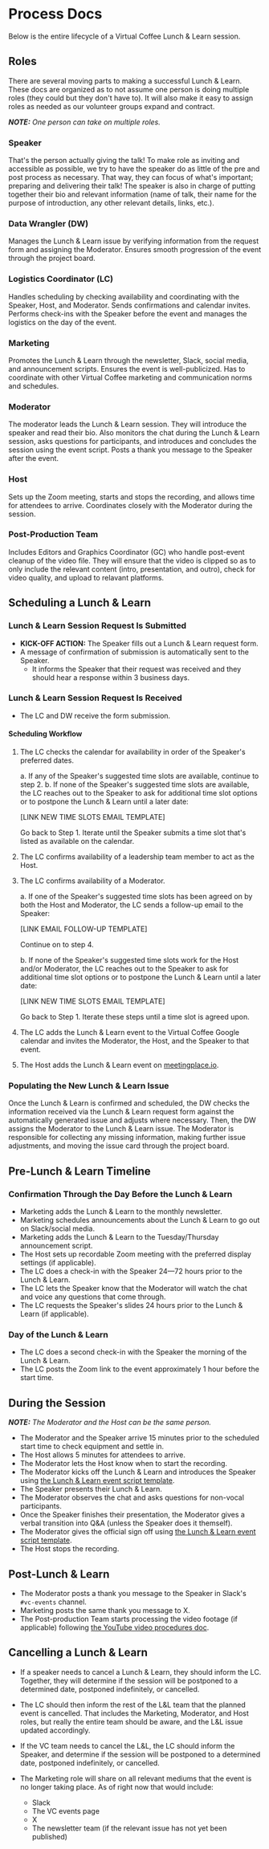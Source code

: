 # Process Docs

Below is the entire lifecycle of a Virtual Coffee Lunch & Learn session.

## Roles

There are several moving parts to making a successful Lunch & Learn. These docs are organized as to not assume one person is doing multiple roles (they could but they don't have to). It will also make it easy to assign roles as needed as our volunteer groups expand and contract.

_**NOTE:** One person can take on multiple roles._

### Speaker

That's the person actually giving the talk! To make role as inviting and accessible as possible, we try to have the speaker do as little of the pre and post process as necessary. That way, they can focus of what's important; preparing and delivering their talk! The speaker is also in charge of putting together their bio and relevant information (name of talk, their name for the purpose of introduction, any other relevant details, links, etc.).

### Data Wrangler (DW)

Manages the Lunch & Learn issue by verifying information from the request form and assigning the Moderator. Ensures smooth progression of the event through the project board.

### Logistics Coordinator (LC)

Handles scheduling by checking availability and coordinating with the Speaker, Host, and Moderator. Sends confirmations and calendar invites. Performs check-ins with the Speaker before the event and manages the logistics on the day of the event.

### Marketing

Promotes the Lunch & Learn through the newsletter, Slack, social media, and announcement scripts. Ensures the event is well-publicized. Has to coordinate with other Virtual Coffee marketing and communication norms and schedules.

### Moderator

The moderator leads the Lunch & Learn session. They will introduce the speaker and read their bio. Also monitors the chat during the Lunch & Learn session, asks questions for participants, and introduces and concludes the session using the event script. Posts a thank you message to the Speaker after the event.

### Host

Sets up the Zoom meeting, starts and stops the recording, and allows time for attendees to arrive. Coordinates closely with the Moderator during the session.

### Post-Production Team

Includes Editors and Graphics Coordinator (GC) who handle post-event cleanup of the video file. They will ensure that the video is clipped so as to only include the relevant content (intro, presentation, and outro), check for video quality, and upload to relavant platforms.

## Scheduling a Lunch & Learn

### Lunch & Learn Session Request Is Submitted

- **KICK-OFF ACTION:** The Speaker fills out a Lunch & Learn request form.
- A message of confirmation of submission is automatically sent to the Speaker.
  - It informs the Speaker that their request was received and they should hear a response within 3 business days.

### Lunch & Learn Session Request Is Received

- The LC and DW receive the form submission.

#### Scheduling Workflow

1. The LC checks the calendar for availability in order of the Speaker's preferred dates.

   a. If any of the Speaker's suggested time slots are available, continue to step 2.
   b. If none of the Speaker's suggested time slots are available, the LC reaches out to the Speaker to ask for additional time slot options or to postpone the Lunch & Learn until a later date:

   [LINK NEW TIME SLOTS EMAIL TEMPLATE] <!-- TODO -->

   Go back to Step 1. Iterate until the Speaker submits a time slot that's listed as available on the calendar.

2. The LC confirms availability of a leadership team member to act as the Host.
3. The LC confirms availability of a Moderator.

   a. If one of the Speaker's suggested time slots has been agreed on by both the Host and Moderator, the LC sends a follow-up email to the Speaker:

   [LINK EMAIL FOLLOW-UP TEMPLATE] <!-- TODO -->

   Continue on to step 4.

   b. If none of the Speaker's suggested time slots work for the Host and/or Moderator, the LC reaches out to the Speaker to ask for additional time slot options or to postpone the Lunch & Learn until a later date:

   [LINK NEW TIME SLOTS EMAIL TEMPLATE] <!-- TODO -->

   Go back to Step 1. Iterate these steps until a time slot is agreed upon.

4. The LC adds the Lunch & Learn event to the Virtual Coffee Google calendar and invites the Moderator, the Host, and the Speaker to that event.
5. The Host adds the Lunch & Learn event on [meetingplace.io](https://meetingplace.io/virtual-coffee/events).

### Populating the New Lunch & Learn Issue

Once the Lunch & Learn is confirmed and scheduled, the DW checks the information received via the Lunch & Learn request form against the automatically generated issue and adjusts where necessary. Then, the DW assigns the Moderator to the Lunch & Learn issue. The Moderator is responsible for collecting any missing information, making further issue adjustments, and moving the issue card through the project board.

## Pre-Lunch & Learn Timeline

### Confirmation Through the Day Before the Lunch & Learn

- Marketing adds the Lunch & Learn to the monthly newsletter.
- Marketing schedules announcements about the Lunch & Learn to go out on Slack/social media.
- Marketing adds the Lunch & Learn to the Tuesday/Thursday announcement script.
- The Host sets up recordable Zoom meeting with the preferred display settings (if applicable).
- The LC does a check-in with the Speaker 24—72 hours prior to the Lunch & Learn.
- The LC lets the Speaker know that the Moderator will watch the chat and voice any questions that come through.
- The LC requests the Speaker's slides 24 hours prior to the Lunch & Learn (if applicable).

### Day of the Lunch & Learn

- The LC does a second check-in with the Speaker the morning of the Lunch & Learn.
- The LC posts the Zoom link to the event approximately 1 hour before the start time.

## During the Session

_**NOTE:** The Moderator and the Host can be the same person._

- The Moderator and the Speaker arrive 15 minutes prior to the scheduled start time to check equipment and settle in.
- The Host allows 5 minutes for attendees to arrive.
- The Moderator lets the Host know when to start the recording.
- The Moderator kicks off the Lunch & Learn and introduces the Speaker using [the Lunch & Learn event script template](/lunch-and-learns/event-script-template.md#intro).
- The Speaker presents their Lunch & Learn.
- The Moderator observes the chat and asks questions for non-vocal participants.
- Once the Speaker finishes their presentation, the Moderator gives a verbal transition into Q&A (unless the Speaker does it themself).
- The Moderator gives the official sign off using [the Lunch & Learn event script template](/lunch-and-learns/event-script-template.md#outro).
- The Host stops the recording.

## Post-Lunch & Learn

- The Moderator posts a thank you message to the Speaker in Slack's `#vc-events` channel.
- Marketing posts the same thank you message to X.
- The Post-production Team starts processing the video footage (if applicable) following [the YouTube video procedures doc](/procedures/youtube.md).

## Cancelling a Lunch & Learn

- If a speaker needs to cancel a Lunch & Learn, they should inform the LC. Together, they will determine if the session will be postponed to a determined date, postponed indefinitely, or cancelled.
- The LC should then inform the rest of the L&L team that the planned event is cancelled. That includes the Marketing, Moderator, and Host roles, but really the entire team should be aware, and the L&L issue updated accordingly.

- If the VC team needs to cancel the L&L, the LC should inform the Speaker, and determine if the session will be postponed to a determined date, postponed indefinitely, or cancelled.

- The Marketing role will share on all relevant mediums that the event is no longer taking place. As of right now that would include:
  - Slack
  - The VC events page
  - X
  - The newsletter team (if the relevant issue has not yet been published)
